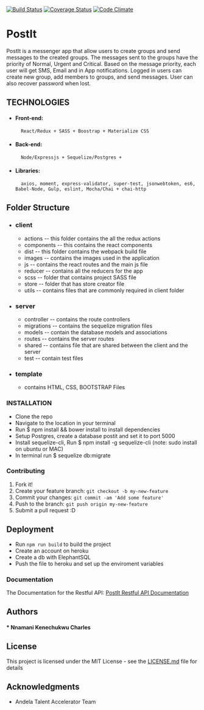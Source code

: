 [![Build Status](https://travis-ci.org/Kenec/PostIt.svg?branch=master)](https://travis-ci.org/Kenec/PostIt)
[![Coverage Status](https://coveralls.io/repos/github/Kenec/PostIt/badge.svg?branch=master)](https://coveralls.io/github/Kenec/PostIt?branch=master)
[![Code Climate](https://codeclimate.com/github/Kenec/PostIt/badges/gpa.svg)](https://codeclimate.com/github/Kenec/PostIt)

# PostIt

PostIt is a messenger app that allow users to create groups and send messages to the created groups. 
The messages sent to the groups have the priority of Normal, Urgent and Critical. Based on the message priority, 
each user will get SMS, Email and in App notifications. Logged in users can create new group, add members to groups,
and send messages. User can also recover password when lost.

## TECHNOLOGIES
* #### Front-end: 
        React/Redux + SASS + Boostrap + Materialize CSS 
* #### Back-end: 
        Node/Expressjs + Sequelize/Postgres + 
* #### Libraries: 
        axios, moment, express-validator, super-test, jsonwebtoken, es6, Babel-Node, Gulp, eslint, Mocha/Chai + chai-http

## Folder Structure
* ### client
  * actions -- this folder contains the all the redux actions
  * components -- this contains the react components
  * dist -- this folder contains the webpack build file
  * images -- contains the images used in the application
  * js -- contains the react routes and the main js file
  * reducer -- contains all the reducers for the app
  * scss -- folder that contains project SASS file
  * store -- folder that has store creator file
  * utils -- contains files that are commonly required in client folder

* ### server
  * controller -- contains the route controllers
  * migrations -- contains the sequelize migration files
  * models -- contain the database models and associations
  * routes -- contains the server routes
  * shared -- contains file that are shared between the client and the server
  * test -- contain test files

* ### template
  * contains HTML, CSS, BOOTSTRAP Files

### INSTALLATION
  * Clone the repo
  * Navigate to the location in your terminal
  * Run $ npm install && bower install to install dependencies
  * Setup Postgres, create a database postit and set it to port 5000
  * Install sequelize-cli, Run $ npm install -g sequelize-cli (note: sudo install on ubuntu or MAC)
  * In terminal run $ sequelize db:migrate

### Contributing
1. Fork it!
2. Create your feature branch: `git checkout -b my-new-feature`
3. Commit your changes: `git commit -am 'Add some feature'`
4. Push to the branch: `git push origin my-new-feature`
5. Submit a pull request :D

## Deployment

* Run  `npm run build` to build the project
* Create an account on heroku
* Create a db with ElephantSQL
* Push the file to heroku and set up the enviroment variables 

### Documentation
The Documentation for the Restful API: 
[PostIt Restful API Documentation](https://app.apiary.io/postit4)


## Authors

#### * Nnamani Kenechukwu Charles 

## License

This project is licensed under the MIT License - see the [LICENSE.md](LICENSE.md) file for details

## Acknowledgments

* Andela Talent Accelerator Team

